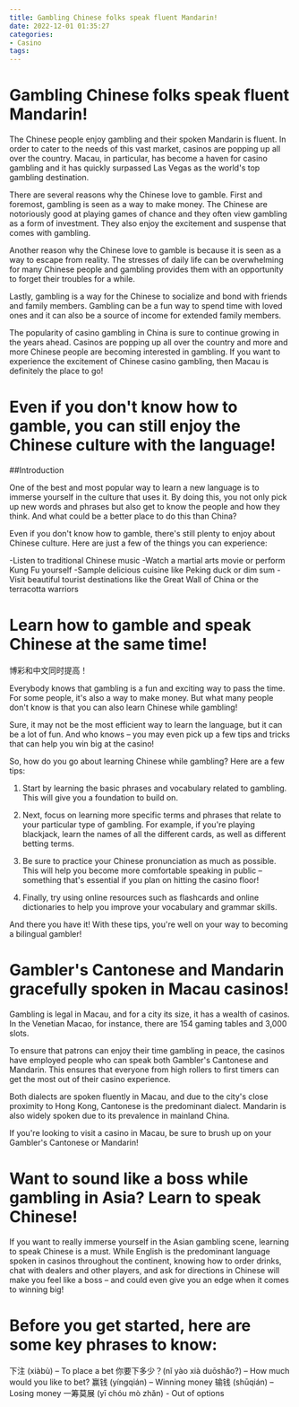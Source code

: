 ```yaml
---
title: Gambling Chinese folks speak fluent Mandarin!
date: 2022-12-01 01:35:27
categories:
- Casino
tags:
---
```



#  Gambling Chinese folks speak fluent Mandarin!

The Chinese people enjoy gambling and their spoken Mandarin is fluent. In order to cater to the needs of this vast market, casinos are popping up all over the country. Macau, in particular, has become a haven for casino gambling and it has quickly surpassed Las Vegas as the world's top gambling destination.

There are several reasons why the Chinese love to gamble. First and foremost, gambling is seen as a way to make money. The Chinese are notoriously good at playing games of chance and they often view gambling as a form of investment. They also enjoy the excitement and suspense that comes with gambling.

Another reason why the Chinese love to gamble is because it is seen as a way to escape from reality. The stresses of daily life can be overwhelming for many Chinese people and gambling provides them with an opportunity to forget their troubles for a while.

Lastly, gambling is a way for the Chinese to socialize and bond with friends and family members. Gambling can be a fun way to spend time with loved ones and it can also be a source of income for extended family members.

The popularity of casino gambling in China is sure to continue growing in the years ahead. Casinos are popping up all over the country and more and more Chinese people are becoming interested in gambling. If you want to experience the excitement of Chinese casino gambling, then Macau is definitely the place to go!

#  Even if you don't know how to gamble, you can still enjoy the Chinese culture with the language!

##Introduction

One of the best and most popular way to learn a new language is to immerse yourself in the culture that uses it. By doing this, you not only pick up new words and phrases but also get to know the people and how they think. And what could be a better place to do this than China?

Even if you don't know how to gamble, there's still plenty to enjoy about Chinese culture. Here are just a few of the things you can experience:

-Listen to traditional Chinese music
-Watch a martial arts movie or perform Kung Fu yourself
-Sample delicious cuisine like Peking duck or dim sum
-Visit beautiful tourist destinations like the Great Wall of China or the terracotta warriors

#  Learn how to gamble and speak Chinese at the same time!

博彩和中文同时提高！

Everybody knows that gambling is a fun and exciting way to pass the time. For some people, it's also a way to make money. But what many people don't know is that you can also learn Chinese while gambling!

Sure, it may not be the most efficient way to learn the language, but it can be a lot of fun. And who knows – you may even pick up a few tips and tricks that can help you win big at the casino!

So, how do you go about learning Chinese while gambling? Here are a few tips:

1. Start by learning the basic phrases and vocabulary related to gambling. This will give you a foundation to build on.

2. Next, focus on learning more specific terms and phrases that relate to your particular type of gambling. For example, if you're playing blackjack, learn the names of all the different cards, as well as different betting terms.

3. Be sure to practice your Chinese pronunciation as much as possible. This will help you become more comfortable speaking in public – something that's essential if you plan on hitting the casino floor!

4. Finally, try using online resources such as flashcards and online dictionaries to help you improve your vocabulary and grammar skills.

And there you have it! With these tips, you're well on your way to becoming a bilingual gambler!

#  Gambler's Cantonese and Mandarin gracefully spoken in Macau casinos!

Gambling is legal in Macau, and for a city its size, it has a wealth of casinos. In the Venetian Macao, for instance, there are 154 gaming tables and 3,000 slots.

To ensure that patrons can enjoy their time gambling in peace, the casinos have employed people who can speak both Gambler's Cantonese and Mandarin. This ensures that everyone from high rollers to first timers can get the most out of their casino experience.

Both dialects are spoken fluently in Macau, and due to the city's close proximity to Hong Kong, Cantonese is the predominant dialect. Mandarin is also widely spoken due to its prevalence in mainland China.

If you're looking to visit a casino in Macau, be sure to brush up on your Gambler's Cantonese or Mandarin!

#  Want to sound like a boss while gambling in Asia? Learn to speak Chinese!

If you want to really immerse yourself in the Asian gambling scene, learning to speak Chinese is a must. While English is the predominant language spoken in casinos throughout the continent, knowing how to order drinks, chat with dealers and other players, and ask for directions in Chinese will make you feel like a boss – and could even give you an edge when it comes to winning big!

# Before you get started, here are some key phrases to know:

下注 (xiàbù) – To place a bet 你要下多少？(nǐ yào xià duōshǎo?) – How much would you like to bet? 赢钱 (yíngqián) – Winning money 输钱 (shūqián) – Losing money 一筹莫展 (yī chóu mò zhǎn) - Out of options